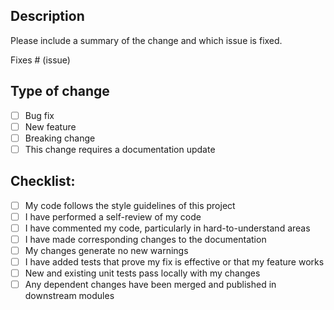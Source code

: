 ## Description
Please include a summary of the change and which issue is fixed.  

Fixes # (issue)

## Type of change
- [ ] Bug fix
- [ ] New feature
- [ ] Breaking change
- [ ] This change requires a documentation update

## Checklist:
- [ ] My code follows the style guidelines of this project
- [ ] I have performed a self-review of my code
- [ ] I have commented my code, particularly in hard-to-understand areas
- [ ] I have made corresponding changes to the documentation
- [ ] My changes generate no new warnings
- [ ] I have added tests that prove my fix is effective or that my feature works
- [ ] New and existing unit tests pass locally with my changes
- [ ] Any dependent changes have been merged and published in downstream modules

